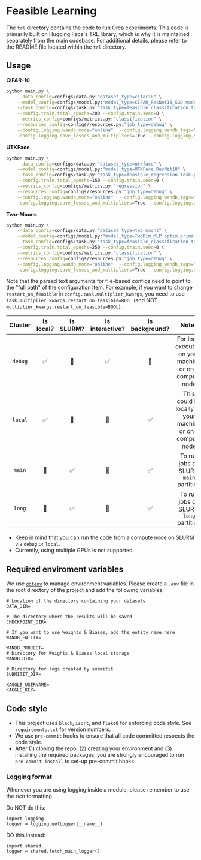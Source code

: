 # Feasible Learning

The `trl` directory contains the code to run Orca experiments. This code is primarily built on Hugging Face's TRL library, which is why it is maintained separately from the main codebase. For additional details, please refer to the README file located within the `trl` directory.

## Usage

**CIFAR-10**

```bash  
python main.py \
    --data_config=configs/data.py:"dataset_type=cifar10" \
    --model_config=configs/model.py:"model_type=CIFAR_ResNet18_SGD model.init_seed=135" \
    --task_config=configs/task.py:"task_type=feasible_classification task.pointwise_probability=0.6 optim.dual_optimizer.kwargs.lr=1e-4" \
    --config.train.total_epochs=200 --config.train.seed=0 \
    --metrics_config=configs/metrics.py:"classification" \
    --resources_config=configs/resources.py:"job_type=debug" \
    --config.logging.wandb_mode="online"  --config.logging.wandb_tags="('debug','aistats')" \
    -config.logging.save_losses_and_multipliers=True --config.logging.save_eval_logs_every_n_epochs=1
```

**UTKFace**

```bash
python main.py \
    --data_config=configs/data.py:"dataset_type=utkface" \
    --model_config=configs/model.py:"model_type=UTKFace_ResNet18" \
    --task_config=configs/task.py:"task_type=feasible_regression task.pointwise_loss=0.02 optim.dual_optimizer.kwargs.lr=1e-3" \
    --config.train.total_epochs=150 --config.train.seed=0 \
    --metrics_config=configs/metrics.py:"regression" \
    --resources_config=configs/resources.py:"job_type=debug" \
    --config.logging.wandb_mode="online"  --config.logging.wandb_tags="('debug','aistats')" \
    -config.logging.save_losses_and_multipliers=True --config.logging.save_eval_logs_every_n_epochs=1
```

**Two-Moons**

```bash
python main.py \
    --data_config=configs/data.py:"dataset_type=two_moons" \
    --model_config=configs/model.py:"model_type=TwoDim_MLP optim.primal_optimizer.kwargs.lr=5e-4" \
    --task_config=configs/task.py:"task_type=feasible_classification task.pointwise_probability=0.6 optim.dual_optimizer.kwargs.lr=1e-2" \
    --config.train.total_epochs=250 --config.train.seed=0 \
    --metrics_config=configs/metrics.py:"classification" \
    --resources_config=configs/resources.py:"job_type=debug" \
    --config.logging.wandb_mode="online"  --config.logging.wandb_tags="('debug','aistats')" \
    -config.logging.save_losses_and_multipliers=True --config.logging.save_eval_logs_every_n_epochs=1
```


Note that the parsed text arguments for file-based configs need to point to the "full
path" of the configuration item. For example, if you want to change `restart_on_feasible`
in `config.task.multiplier_kwargs`, you need to use
`task.multiplier_kwargs.restart_on_feasible=BOOL` (and NOT
`multiplier_kwargs.restart_on_feasible=BOOL`).

| Cluster | Is local? | Is SLURM? | Is interactive? | Is background? | Notes |
| :---: | :---: | :---: | :---: | :---: | :---: |
| `debug` | ✅ | 🚫 | ✅ | 🚫 | For local execution on your machine or on a compute node |
| `local` | ✅ | 🚫 | 🚫 | ✅ | This could be locally on your machine or on a compute node |
| `main` | 🚫 | ✅ | 🚫 | ✅ | To run jobs on SLURM `main` partition |
| `long` | 🚫 | ✅ | 🚫 | ✅ | To run jobs on SLURM `long` partition |

- Keep in mind that you can run the code from a compute node on SLURM via `debug` or `local`.
- Currently, using multiple GPUs is not supported.

## Required enviroment variables

We use [`dotenv`](https://github.com/theskumar/python-dotenv) to manage environment variables. Please create a `.env` file in the root directory of the project and add the following variables:

```
# Location of the directory containing your datasets
DATA_DIR=

# The directory where the results will be saved
CHECKPOINT_DIR=

# If you want to use Weights & Biases, add the entity name here
WANDB_ENTITY=

WANDB_PROJECT=
# Directory for Weights & Biases local storage
WANDB_DIR=

# Directory for logs created by submitit
SUBMITIT_DIR=

KAGGLE_USERNAME=
KAGGLE_KEY=
```

## Code style

- This project uses `black`, `isort`, and `flake8` for enforcing code style. See `requirements.txt` for version numbers.
- We use `pre-commit` hooks to ensure that all code committed respects the code style.
- After (1) cloning the repo, (2) creating your environment and (3) installing the required
packages, you are strongly encouraged to run `pre-commit install` to set-up pre-commit hooks.

### Logging format

Whenever you are using logging inside a module, please remember to use the _rich_ formatting.

Do NOT do this:
```
import logging
logger = logging.getLogger(__name__)
```

DO this instead:
```
import shared
logger = shared.fetch_main_logger()
```

